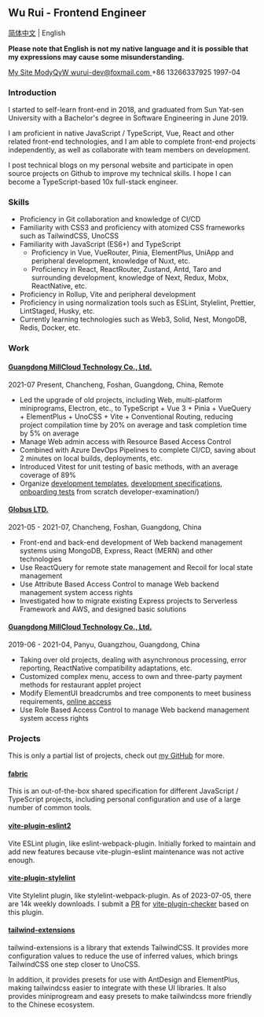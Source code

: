 ## Wu Rui - Frontend Engineer

[简体中文](./index.zh-CN.md) | English

**Please note that English is not my native language and it is possible that my expressions may cause some misunderstanding.**

<div class="flex">
  <a href="https://modyqyw.github.io" class="flex items-center mr-2">
    <iconify-icon icon="carbon:home" class="mr-1"></iconify-icon>
    My Site
  </a>
  <a href="https://github.com/ModyQyW" class="flex items-center mx-2">
    <iconify-icon icon="carbon:logo-github" class="mr-1"></iconify-icon>
    ModyQyW
  </a>
  <a href="mailto:wurui-dev@foxmail.com" class="flex items-center mx-2">
    <iconify-icon icon="carbon:email" class="mr-1"></iconify-icon>
    wurui-dev@foxmail.com
  </a>
  <span class="flex items-center mx-2">
    <iconify-icon icon="carbon:phone" class="mr-1"></iconify-icon>
    +86 13266337925
  </span>
  <span class="flex items-center mx-2">
    <iconify-icon icon="icon-park-outline:birthday-cake" class="mr-1"></iconify-icon>
    1997-04
  </span>
</div>

### Introduction

I started to self-learn front-end in 2018, and graduated from Sun Yat-sen University with a Bachelor's degree in Software Engineering in June 2019.

I am proficient in native JavaScript / TypeScript, Vue, React and other related front-end technologies, and I am able to complete front-end projects independently, as well as collaborate with team members on development.

I post technical blogs on my personal website and participate in open source projects on Github to improve my technical skills. I hope I can become a TypeScript-based 10x full-stack engineer.

### Skills

- Proficiency in Git collaboration and knowledge of CI/CD
- Familiarity with CSS3 and proficiency with atomized CSS frameworks such as TailwindCSS, UnoCSS
- Familiarity with JavaScript (ES6+) and TypeScript
  - Proficiency in Vue, VueRouter, Pinia, ElementPlus, UniApp and peripheral development, knowledge of Nuxt, etc.
  - Proficiency in React, ReactRouter, Zustand, Antd, Taro and surrounding development, knowledge of Next, Redux, Mobx, ReactNative, etc.
- Proficiency in Rollup, Vite and peripheral development
- Proficiency in using normalization tools such as ESLint, Stylelint, Prettier, LintStaged, Husky, etc.
- Currently learning technologies such as Web3, Solid, Nest, MongoDB, Redis, Docker, etc.

### Work

#### [Guangdong MillCloud Technology Co., Ltd.](https://www.millcloud.cn/)

<p class="text-gray-500">2021-07 Present, Chancheng, Foshan, Guangdong, China, Remote</p>

- Led the upgrade of old projects, including Web, multi-platform miniprograms, Electron, etc., to TypeScript + Vue 3 + Pinia + VueQuery + ElementPlus + UnoCSS + Vite + Conventional Routing, reducing project compilation time by 20% on average and task completion time by 5% on average
- Manage Web admin access with Resource Based Access Control
- Combined with Azure DevOps Pipelines to complete CI/CD, saving about 2 minutes on local builds, deployments, etc.
- Introduced Vitest for unit testing of basic methods, with an average coverage of 89%
- Organize [development templates](https://github.com/MillCloud/presets), [development specifications](https://millcloud.github.io/standard), [onboarding tests](https://millcloud.github.io/) from scratch developer-examination/)

#### [Globus LTD.](https://globus-china.com/)

<p class="text-gray-500 my-2">2021-05 - 2021-07, Chancheng, Foshan, Guangdong, China</p>

- Front-end and back-end development of Web backend management systems using MongoDB, Express, React (MERN) and other technologies
- Use ReactQuery for remote state management and Recoil for local state management
- Use Attribute Based Access Control to manage Web backend management system access rights
- Investigated how to migrate existing Express projects to Serverless Framework and AWS, and designed basic solutions

#### [Guangdong MillCloud Technology Co., Ltd.](https://www.millcloud.cn/)

<p class="text-gray-500 my-2">2019-06 - 2021-04, Panyu, Guangzhou, Guangdong, China</p>

- Taking over old projects, dealing with asynchronous processing, error reporting, ReactNative compatibility adaptations, etc.
- Customized complex menu, access to own and three-party payment methods for restaurant applet project
- Modify ElementUI breadcrumbs and tree components to meet business requirements, [online access](https://gitee.com/MillCloud/element)
- Use Role Based Access Control to manage Web backend management system access rights

### Projects

This is only a partial list of projects, check out [my GitHub](https://github.com/ModyQyW) for more.

#### [fabric](https://github.com/ModyQyW/fabric)

This is an out-of-the-box shared specification for different JavaScript / TypeScript projects, including personal configuration and use of a large number of common tools.

#### [vite-plugin-eslint2](https://github.com/ModyQyW/vite-plugin-eslint2)

Vite ESLint plugin, like eslint-webpack-plugin. Initially forked to maintain and add new features because vite-plugin-eslint maintenance was not active enough.

#### [vite-plugin-stylelint](https://github.com/ModyQyW/vite-plugin-stylelint)

Vite Stylelint plugin, like stylelint-webpack-plugin. As of 2023-07-05, there are 14k weekly downloads. I submit a [PR](https://github.com/fi3ework/vite-plugin-checker/pull/158) for [vite-plugin-checker](https://github.com/fi3ework/vite-plugin-checker) based on this plugin.

#### [tailwind-extensions](https://github.com/ModyQyW/tailwind-extensions)

tailwind-extensions is a library that extends TailwindCSS. It provides more configuration values to reduce the use of inferred values, which brings TailwindCSS one step closer to UnoCSS.

In addition, it provides presets for use with AntDesign and ElementPlus, making tailwindcss easier to integrate with these UI libraries. It also provides miniprogream and easy presets to make tailwindcss more friendly to the Chinese ecosystem.

<!-- 
## Expectations

- The company has good prospects and there is room for advancement.
- The team is harmonious and friendly, with unified goals, standardized processes, and a focus on efficiency. We reject unnecessary formalities and overtime culture.
- We are in the China time zone and can arrange fixed meeting times for coordination.
- Full-time remote work, 15 - 20k CNY, social security, 35 - 40 hours per week, 18 - 24k if I need to handle my social security, tax, etc.
- Part-time remote job, 1h 120 - 240 CNY, 1h 144 - 288 if I need to handle my social security, tax, etc.
-->

<script src="https://cdn.jsdelivr.net/npm/@unocss/runtime"></script>
<script src="https://cdn.jsdelivr.net/npm/iconify-icon/dist/iconify-icon.min.js"></script>
